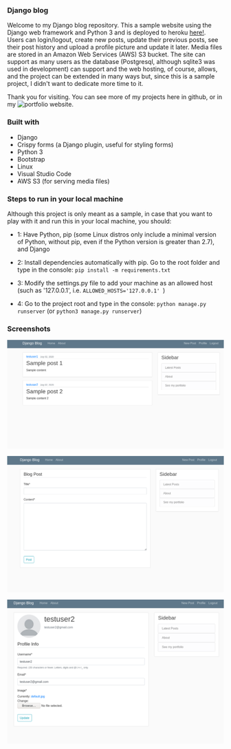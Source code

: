 ### Django blog
Welcome to my Django blog repository.
This a sample website using the Django web framework and Python 3 and is deployed to heroku [here!](https://my-awesome-django-app-sample.herokuapp.com/). Users can login/logout, create new posts, update their previous posts, see their post history and upload a profile picture and update it later. Media files are stored in an Amazon Web Services (AWS) S3 bucket. The site can support as many users as the database (Postgresql, although sqlite3 was used in development) can support and the web hosting, of course, allows, and the project can be extended in many ways but, since this is a sample project, I didn't want to dedicate more time to it.

Thank you for visiting. You can see more of my projects here in github, or in my ![portfolio website](https://alvarorf.github.io/cv).

### Built with
- Django
- Crispy forms (a Django plugin, useful for styling forms)
- Python 3
- Bootstrap
- Linux
- Visual Studio Code
- AWS S3 (for serving media files)

### Steps to run in your local machine
Although this project is only meant as a sample, in case that you want to play with it and run this in your local machine, you should:
- 1: Have Python, pip (some Linux distros only include a minimal version of Python, without pip, even if the Python version is greater than 2.7), and Django

- 2: Install dependencies automatically with pip. Go to the root folder and type in the console: ```pip install -m requirements.txt```

- 3: Modify the settings.py file to add your machine as an allowed host (such as '127.0.0.1', i.e. ``` ALLOWED_HOSTS='127.0.0.1'  ```)

- 4: Go to the project root and type in the console: ```python manage.py runserver``` (or ```python3 manage.py runserver```)

### Screenshots

![Homepage](./screenshots/homepage.png)


![Create posts](./screenshots/createpost.png)

![User's profile](./screenshots/profile.png)

